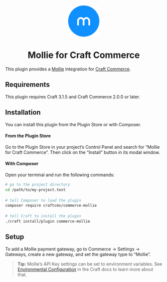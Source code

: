 <p align="center"><img src="./src/icon.svg" width="100" height="100" alt="Mollie for Craft Commerce icon"></p>

<h1 align="center">Mollie for Craft Commerce</h1>

This plugin provides a [Mollie](https://www.mollie.com/) integration for [Craft Commerce](https://craftcms.com/commerce).

## Requirements

This plugin requires Craft 3.1.5 and Craft Commerce 2.0.0 or later.

## Installation

You can install this plugin from the Plugin Store or with Composer.

#### From the Plugin Store

Go to the Plugin Store in your project’s Control Panel and search for “Mollie for Craft Commerce”. Then click on the “Install” button in its modal window.

#### With Composer

Open your terminal and run the following commands:

```bash
# go to the project directory
cd /path/to/my-project.test

# tell Composer to load the plugin
composer require craftcms/commerce-mollie

# tell Craft to install the plugin
./craft install/plugin commerce-mollie
```

## Setup

To add a Mollie payment gateway, go to Commerce → Settings → Gateways, create a new gateway, and set the gateway type to “Mollie”.

> **Tip:** Mollie’s API Key settings can be set to environment variables. See [Environmental Configuration](https://docs.craftcms.com/v3/config/environments.html) in the Craft docs to learn more about that.
